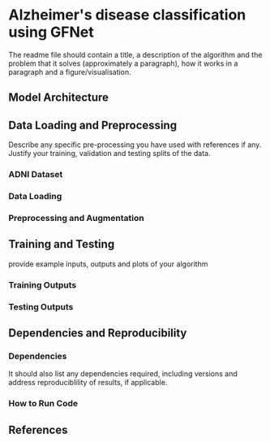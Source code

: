 # Alzheimer's disease classification using GFNet

The readme file should contain a title, a description of the algorithm and the problem that it solves
(approximately a paragraph), how it works in a paragraph and a figure/visualisation.


## Model Architecture





## Data Loading and Preprocessing
Describe any specific pre-processing you have used with references if any. Justify your training, validation
and testing splits of the data.




### ADNI Dataset




### Data Loading





### Preprocessing and Augmentation




## Training and Testing
provide example inputs, outputs and plots of your algorithm




### Training Outputs




### Testing Outputs





## Dependencies and Reproducibility



### Dependencies

It should also list any dependencies required, including versions and address reproduciblility of results,
if applicable.
### How to Run Code




## References

